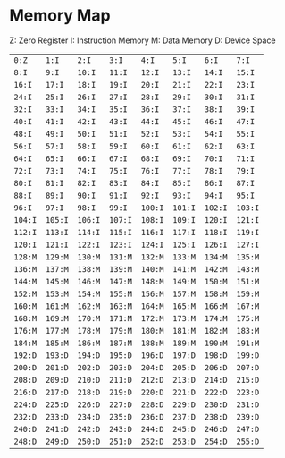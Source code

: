 # Memory Map

Z: Zero Register
I: Instruction Memory
M: Data Memory
D: Device Space

| | | | | | | | |
| --- | --- | --- | --- | --- | --- | --- | --- |
|   `0:Z` |   `1:I` |   `2:I` |   `3:I` |   `4:I` |   `5:I` |   `6:I` |   `7:I` |
|   `8:I` |   `9:I` |  `10:I` |  `11:I` |  `12:I` |  `13:I` |  `14:I` |  `15:I` |
|  `16:I` |  `17:I` |  `18:I` |  `19:I` |  `20:I` |  `21:I` |  `22:I` |  `23:I` |
|  `24:I` |  `25:I` |  `26:I` |  `27:I` |  `28:I` |  `29:I` |  `30:I` |  `31:I` |
|  `32:I` |  `33:I` |  `34:I` |  `35:I` |  `36:I` |  `37:I` |  `38:I` |  `39:I` |
|  `40:I` |  `41:I` |  `42:I` |  `43:I` |  `44:I` |  `45:I` |  `46:I` |  `47:I` |
|  `48:I` |  `49:I` |  `50:I` |  `51:I` |  `52:I` |  `53:I` |  `54:I` |  `55:I` |
|  `56:I` |  `57:I` |  `58:I` |  `59:I` |  `60:I` |  `61:I` |  `62:I` |  `63:I` |
|  `64:I` |  `65:I` |  `66:I` |  `67:I` |  `68:I` |  `69:I` |  `70:I` |  `71:I` |
|  `72:I` |  `73:I` |  `74:I` |  `75:I` |  `76:I` |  `77:I` |  `78:I` |  `79:I` |
|  `80:I` |  `81:I` |  `82:I` |  `83:I` |  `84:I` |  `85:I` |  `86:I` |  `87:I` |
|  `88:I` |  `89:I` |  `90:I` |  `91:I` |  `92:I` |  `93:I` |  `94:I` |  `95:I` |
|  `96:I` |  `97:I` |  `98:I` |  `99:I` | `100:I` | `101:I` | `102:I` | `103:I` |
| `104:I` | `105:I` | `106:I` | `107:I` | `108:I` | `109:I` | `120:I` | `121:I` |
| `112:I` | `113:I` | `114:I` | `115:I` | `116:I` | `117:I` | `118:I` | `119:I` |
| `120:I` | `121:I` | `122:I` | `123:I` | `124:I` | `125:I` | `126:I` | `127:I` |
| `128:M` | `129:M` | `130:M` | `131:M` | `132:M` | `133:M` | `134:M` | `135:M` |
| `136:M` | `137:M` | `138:M` | `139:M` | `140:M` | `141:M` | `142:M` | `143:M` |
| `144:M` | `145:M` | `146:M` | `147:M` | `148:M` | `149:M` | `150:M` | `151:M` |
| `152:M` | `153:M` | `154:M` | `155:M` | `156:M` | `157:M` | `158:M` | `159:M` |
| `160:M` | `161:M` | `162:M` | `163:M` | `164:M` | `165:M` | `166:M` | `167:M` |
| `168:M` | `169:M` | `170:M` | `171:M` | `172:M` | `173:M` | `174:M` | `175:M` |
| `176:M` | `177:M` | `178:M` | `179:M` | `180:M` | `181:M` | `182:M` | `183:M` |
| `184:M` | `185:M` | `186:M` | `187:M` | `188:M` | `189:M` | `190:M` | `191:M` |
| `192:D` | `193:D` | `194:D` | `195:D` | `196:D` | `197:D` | `198:D` | `199:D` |
| `200:D` | `201:D` | `202:D` | `203:D` | `204:D` | `205:D` | `206:D` | `207:D` |
| `208:D` | `209:D` | `210:D` | `211:D` | `212:D` | `213:D` | `214:D` | `215:D` |
| `216:D` | `217:D` | `218:D` | `219:D` | `220:D` | `221:D` | `222:D` | `223:D` |
| `224:D` | `225:D` | `226:D` | `227:D` | `228:D` | `229:D` | `230:D` | `231:D` |
| `232:D` | `233:D` | `234:D` | `235:D` | `236:D` | `237:D` | `238:D` | `239:D` |
| `240:D` | `241:D` | `242:D` | `243:D` | `244:D` | `245:D` | `246:D` | `247:D` |
| `248:D` | `249:D` | `250:D` | `251:D` | `252:D` | `253:D` | `254:D` | `255:D` |